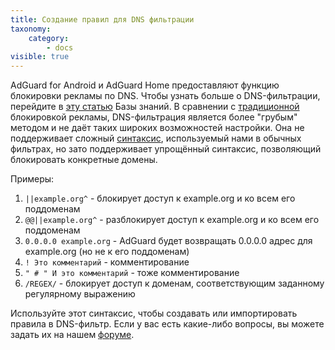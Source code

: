 ```yaml
---
title: Создание правил для DNS фильтрации
taxonomy:
    category:
        - docs
visible: true
---
```



AdGuard for Android и AdGuard Home предоставляют функцию блокировки рекламы по DNS. Чтобы узнать больше о DNS-фильтрации, перейдите в [эту статью](https://kb.adguard.com/ru/general/dns-filtering-android) Базы знаний. В сравнении с [традиционной](https://kb.adguard.com/ru/general/how-ad-blocking-works) блокировкой рекламы, DNS-фильтрация является более "грубым" методом и не даёт таких широких возможностей настройки. Она не поддерживает сложный [синтаксис](https://kb.adguard.com/ru/general/how-to-create-your-own-ad-filters), используемый нами в обычных фильтрах, но зато поддерживает упрощённый синтаксис, позволяющий блокировать конкретные домены.

Примеры:

1. `||example.org^` - блокирует доступ к example.org и ко всем его поддоменам
2. `@@||example.org^` - разблокирует доступ к example.org и ко всем его поддоменам
3. `0.0.0.0 example.org` - AdGuard будет возвращать 0.0.0.0 адрес для example.org (но не к его поддоменам)
4. `! Это комментарий` - комментирование
5. `" # " И это комментарий` - тоже комментирование
6. `/REGEX/` - блокирует доступ к доменам, соответствующим заданному регулярному выражению

Используйте этот синтаксис, чтобы создавать или импортировать правила в DNS-фильтр. Если у вас есть какие-либо вопросы, вы можете задать их на нашем [форуме](https://forum.adguard.com/index.php?forums/25/).

